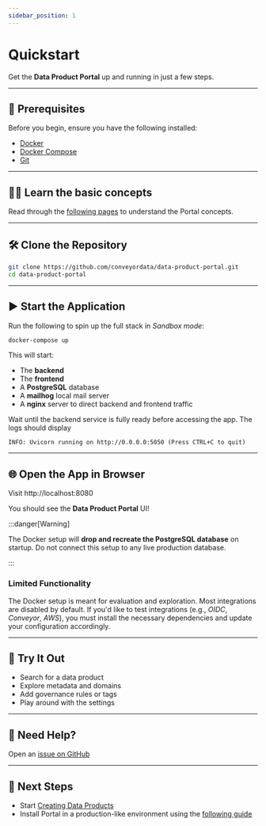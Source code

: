 ```yaml
---
sidebar_position: 1
---
```


# Quickstart

Get the **Data Product Portal** up and running in just a few steps.

---

## 🧱 Prerequisites

Before you begin, ensure you have the following installed:

- [Docker](https://www.docker.com/)
- [Docker Compose](https://docs.docker.com/compose/)
- [Git](https://git-scm.com/)

---

## 🧑‍🎓 Learn the basic concepts

Read through the [following pages](/docs/category/concepts) to understand the Portal concepts.

---

## 🛠️ Clone the Repository

```bash
git clone https://github.com/conveyordata/data-product-portal.git
cd data-product-portal
```

---

## ▶️ Start the Application

Run the following to spin up the full stack in *Sandbox mode*:

```bash
docker-compose up
```

This will start:
- The **backend**
- The **frontend**
- A **PostgreSQL** database
- A **mailhog** local mail server
- A **nginx** server to direct backend and frontend traffic

Wait until the backend service is fully ready before accessing the app. The logs should display
```
INFO: Uvicorn running on http://0.0.0.0:5050 (Press CTRL+C to quit)
```

---

## 🌐 Open the App in Browser

Visit http://localhost:8080


You should see the **Data Product Portal** UI!

:::danger[Warning]

The Docker setup will **drop and recreate the PostgreSQL database** on startup. Do not connect this setup to any live production database.

:::

### Limited Functionality

The Docker setup is meant for evaluation and exploration. Most integrations are disabled by default.
If you'd like to test integrations (e.g., *OIDC*, *Conveyor*, *AWS*), you must install the necessary dependencies and update your configuration accordingly.

---

## 🧪 Try It Out

- Search for a data product
- Explore metadata and domains
- Add governance rules or tags
- Play around with the settings

---

## 🙋 Need Help?

Open an [issue on GitHub](https://github.com/conveyordata/data-product-portal/issues)

---

## 🧱 Next Steps

- Start [Creating Data Products](../user-guide/creating-products)
- Install Portal in a production-like environment using the [following guide](../developer-guide/installation.md)
